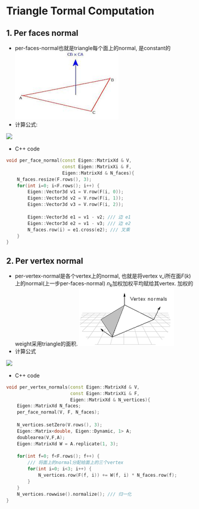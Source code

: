 # Triangle Tormal Computation
## 1. Per faces normal
- per-faces-normal也就是triangle每个面上的normal, 是constant的<br>
![](pics/per-face.jpeg)
- 计算公式:<br>
<img src="http://latex.codecogs.com/gif.latex?\mathbf{n} = e_1 \times e_2 = (v_1 - v_2) \times (v_1 - v_3))" />

- C++ code
```c++
void per_face_normal(const Eigen::MatrixXd & V,
                     const Eigen::MatrixXi & F,
                     Eigen::MatrixXd & N_faces){
    N_faces.resize(F.rows(), 3);
    for(int i=0; i<F.rows(); i++) {
        Eigen::Vector3d v1 = V.row(F(i, 0));
        Eigen::Vector3d v2 = V.row(F(i, 1));
        Eigen::Vector3d v3 = V.row(F(i, 2));

        Eigen::Vector3d e1 = v1 - v2; /// 边 e1
        Eigen::Vector3d e2 = v1 - v3; /// 边 e2
        N_faces.row(i) = e1.cross(e2); /// 叉乘
    }
}
```

## 2. Per vertex normal
- per-vertex-normal是各个vertex上的normal, 也就是将vertex v_i所在面$F(k)$上的normal(上一步per-faces-normal) $n_k$加权加权平均赋给其vertex. 加权的weight采用triangle的面积.
![](pics/per-vertex.png)
- 计算公式<br>
<img src="http://latex.codecogs.com/gif.latex?\mathbf{n}_i = \frac{\sum\limits_{i \in \mathcal{F}(k)} Area_j \cdot \mathbf{n}_k}{\Vert \sum\limits_{i \in \mathcal{F}(k)} Area_j \cdot \mathbf{n}_k \Vert_2}" />

- C++ code
```C++
void per_vertex_normals(const Eigen::MatrixXd & V,
                        const Eigen::MatrixXi & F,
                        Eigen::MatrixXd & N_vertices){
    Eigen::MatrixXd N_faces;
    per_face_normal(V, F, N_faces);

    N_vertices.setZero(V.rows(), 3);
    Eigen::Matrix<double, Eigen::Dynamic, 1> A;
    doublearea(V,F,A);
    Eigen::MatrixXd W = A.replicate(1, 3);

    for(int f=0; f<F.rows(); f++) {
        /// 将面上的normal分配给面上的三个vertex
        for(int i=0; i<3; i++) {
            N_vertices.row(F(f, i)) += W(f, i) * N_faces.row(f);
        }
    }
    N_vertices.rowwise().normalize(); /// 归一化
}
```
